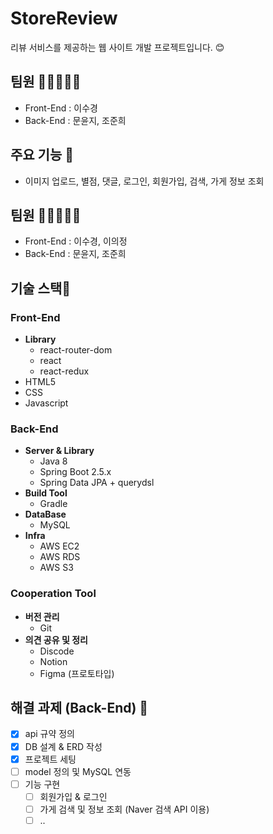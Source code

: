 # StoreReview
리뷰 서비스를 제공하는 웹 사이트 개발 프로젝트입니다. 😊

## 팀원 🧑🏻‍🤝‍🧑🏻
- Front-End : 이수경
- Back-End : 문윤지, 조준희

## 주요 기능 💃
- 이미지 업로드, 별점, 댓글, 로그인, 회원가입, 검색, 가게 정보 조회

## 팀원 🧑🏻‍🤝‍🧑🏻
- Front-End : 이수경, 이의정
- Back-End : 문윤지, 조준희

## 기술 스택🔧

### Front-End
- **Library**
    - react-router-dom
    - react
    - react-redux
- HTML5
- CSS
- Javascript

### Back-End
- **Server & Library**
    - Java 8
    - Spring Boot 2.5.x
    - Spring Data JPA + querydsl
- **Build Tool**
    - Gradle
- **DataBase**
    - MySQL
- **Infra**
    - AWS EC2
    - AWS RDS
    - AWS S3
    
### Cooperation Tool
- **버전 관리**
    - Git
- **의견 공유 및 정리**
    - Discode
    - Notion
    - Figma (프로토타입)

## 해결 과제 (Back-End) 🤹
- [X] api 규약 정의
- [X] DB 설계 & ERD 작성
- [X] 프로젝트 세팅
- [ ] model 정의 및 MySQL 연동
- [ ] 기능 구현
    - [ ] 회원가입 & 로그인 
    - [ ] 가게 검색 및 정보 조회 (Naver 검색 API 이용)
    - [ ] ..
